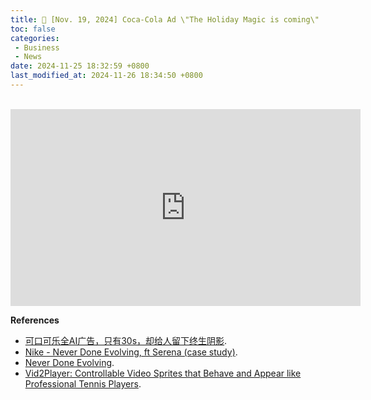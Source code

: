 ```yaml
---
title: 📰 [Nov. 19, 2024] Coca-Cola Ad \"The Holiday Magic is coming\"
toc: false
categories:
 - Business
 - News
date: 2024-11-25 18:32:59 +0800
last_modified_at: 2024-11-26 18:34:50 +0800
---
```


<br>

<iframe class="iframe--video" width="560" height="315" src="https://www.youtube.com/embed/4RSTupbfGog?si=t-mmAXOxWv7ktRSM" title="YouTube video player" frameborder="0" allow="accelerometer; autoplay; clipboard-write; encrypted-media; gyroscope; picture-in-picture; web-share" referrerpolicy="strict-origin-when-cross-origin" allowfullscreen></iframe>

<br>

**References**

- [可口可乐全AI广告，只有30s，却给人留下终生阴影](https://mp.weixin.qq.com/s/fcncgHjZzVBAO2lCGge-1g).
- [Nike - Never Done Evolving, ft Serena (case study)](https://www.youtube.com/watch?v=2ehJczf2FEk).
- [Never Done Evolving](https://www.akqa.com/work/nike/nike-50th-anniversary/never-done-evolving/).
- [Vid2Player: Controllable Video Sprites that Behave and Appear like Professional Tennis Players](https://cs.stanford.edu/~haotianz/vid2player/).